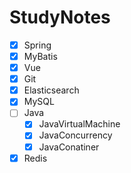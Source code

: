 # StudyNotes

- [x] Spring
- [x] MyBatis
- [x] Vue
- [x] Git
- [x] Elasticsearch
- [x] MySQL
- [ ] Java
  - [x] JavaVirtualMachine
  - [x] JavaConcurrency
  - [x] JavaConatiner
- [x] Redis